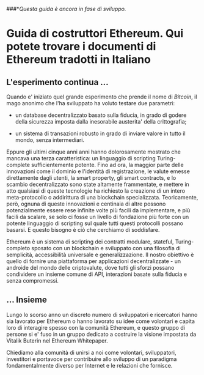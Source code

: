 ###**Questa guida è ancora in fase di sviluppo.* 

Guida di costruttori Ethereum. Qui potete trovare i documenti di Ethereum tradotti in Italiano
=======

## L'esperimento continua ...

Quando e' iniziato quel grande esperimento che prende il nome di *Bitcoin*, il mago anonimo che l'ha sviluppato ha voluto testare due parametri:

* un database decentralizzato basato sulla fiducia, in grado di godere della sicurezza imposta dalla inesorabile austerita' della crittografia;

* un sistema di transazioni robusto in grado di inviare valore in tutto il mondo, senza intermediari.

Eppure gli ultimi cinque anni anni hanno dolorosamente mostrato che mancava una terza caratteristica: un linguaggio di scripting  Turing-complete sufficientemente potente. Fino ad ora, la maggior parte delle innovazioni come il dominio e l'identità di registrazione, le valute emesse direttamente dagli utenti, la smart property, gli smart contracts, e lo scambio decentralizzato sono state altamente frammentate, e mettere in atto qualsiasi di queste tecnologie ha richiesto la creazione di un intero meta-protocollo  o addirittura di una blockchain specializzata. Teoricamente, però, ognuna di queste innovazioni e centinaia di altre possono potenzialmente essere rese infinite volte più facili da implementare, e più facili da scalare, se solo ci fosse un livello di fondazione più forte con un potente linguaggio di scripting sul quale tutti questi protocolli possano basarsi. E questo bisogno è ciò che cerchiamo di soddisfare.

Ethereum è un sistema di scripting dei contratti modulare, stateful, Turing-completo sposato con un blockchain e sviluppato con una filosofia di semplicità, accessibilità universale e generalizzazione. Il nostro obiettivo è quello di fornire una piattaforma per applicazioni decentralizzate - un androide del mondo delle criptovalute, dove tutti gli sforzi possano condividere un insieme comune di API, interazioni basate sulla fiducia e senza compromessi.

## ... Insieme

Lungo lo scorso anno un discreto numero di sviluppatori e ricercatori hanno sia lavorato per Ethereum o hanno lavorato su idee come volontari e capita loro di interagire spesso con la comunità Ethereum, e questo gruppo di persone si e' fuso in un gruppo dedicato a costruire la visione impostata da Vitalik Buterin nel Ethereum Whitepaper.

Chiediamo alla comunità di unirsi a noi come volontari, sviluppatori, investitori e portavoce per contribuire allo sviluppo di un paradigma fondamentalmente diverso per Internet e le relazioni che fornisce.
